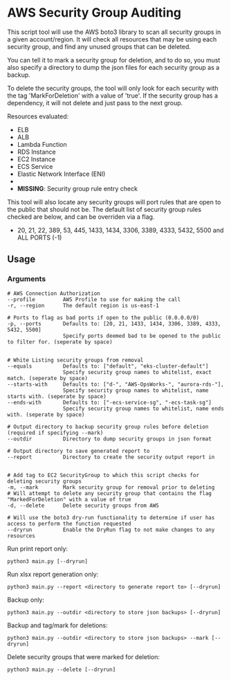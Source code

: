 # AWS Security Group Auditing

This script tool will use the AWS boto3 library to scan all security groups in a given account/region. It will check all resources that may be using each security group, and find any unused groups that can be deleted.

You can tell it to mark a security group for deletion, and to do so, you must also specify a directory to dump the json files for each security group as a backup.

To delete the security groups, the tool will only look for each security with the tag 'MarkForDeletion' with a value of 'true'. If the security group has a dependency, it will not delete and just pass to the next group.

Resources evaluated:
 - ELB 
 - ALB 
 - Lambda Function
 - RDS Instance
 - EC2 Instance
 - ECS Service
 - Elastic Network Interface (ENI)
 - 
 - **MISSING**: Security group rule entry check


This tool will also locate any security groups will port rules that are open to the public that should not be. The default list of security group rules checked are below, and can be overriden via a flag.

- 20, 21, 22, 389, 53, 445, 1433, 1434, 3306, 3389, 4333, 5432, 5500 and ALL PORTS (-1)

## Usage

### Arguments
```shell
# AWS Connection Authorization
--profile         AWS Profile to use for making the call
-r, --region      The default region is us-east-1

# Ports to flag as bad ports if open to the public (0.0.0.0/0)
-p, --ports       Defaults to: [20, 21, 1433, 1434, 3306, 3389, 4333, 5432, 5500]
                  Specify ports deemed bad to be opened to the public to filter for. (seperate by space)


# White Listing security groups from removal
--equals          Defaults to: ["default", "eks-cluster-default"]
                  Specify security group names to whitelist, exact match. (seperate by space)
--starts-with     Defaults to: ["d-", "AWS-OpsWorks-", "aurora-rds-"],
                  Specify security group names to whitelist, name starts with. (seperate by space)
--ends-with       Defaults to: ["-ecs-service-sg", "-ecs-task-sg"]
                  Specify security group names to whitelist, name ends with. (seperate by space)

# Output directory to backup security group rules before deletion (required if specifying --mark)
--outdir          Directory to dump security groups in json format

# Output directory to save generated report to
--report          Directory to create the security output report in


# Add tag to EC2 SecurityGroup to which this script checks for deleting security groups  
-m, --mark        Mark security group for removal prior to deleting
# Will attempt to delete any security group that contains the flag "MarkedForDeletion" with a value of true
-d, --delete      Delete security groups from AWS

# Will use the boto3 dry-run functionality to determine if user has access to perform the function requested
--dryrun          Enable the DryRun flag to not make changes to any resources

```


Run print report only:
```shell
python3 main.py [--dryrun]
```

Run xlsx report generation only:
```shell
python3 main.py --report <directory to generate report to> [--dryrun]
```

Backup only:

```shell
python3 main.py --outdir <directory to store json backups> [--dryrun]
```

Backup and tag/mark for deletions:

```shell
python3 main.py --outdir <directory to store json backups> --mark [--dryrun]
```

Delete security groups that were marked for deletion:

```shell
python3 main.py --delete [--dryrun]

```
